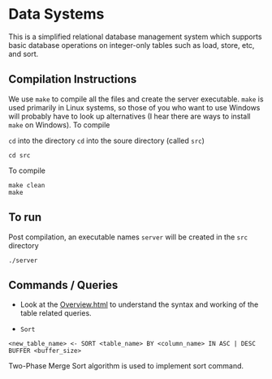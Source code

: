 # Data Systems

This is a simplified relational database management system which supports basic database operations on integer-only tables such as load, store, etc, and sort.

## Compilation Instructions

We use ```make``` to compile all the files and create the server executable. ```make``` is used primarily in Linux systems, so those of you who want to use Windows will probably have to look up alternatives (I hear there are ways to install ```make``` on Windows). To compile

```cd``` into the directory
```cd``` into the soure directory (called ```src```)
```
cd src
```
To compile
```
make clean
make
```

## To run

Post compilation, an executable names ```server``` will be created in the ```src``` directory
```
./server
```

## Commands / Queries

- Look at the [Overview.html](./docs/Overview.md) to understand the syntax and working of the table related queries.

- ```Sort```
```
<new_table_name> <- SORT <table_name> BY <column_name> IN ASC | DESC BUFFER <buffer_size>
```
Two-Phase Merge Sort algorithm is used to implement sort command.